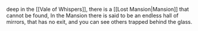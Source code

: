 deep in the [[Vale of Whispers]], there is a [[Lost Mansion|Mansion]] that cannot be found, In the Mansion there is said to be an endless hall of mirrors, that has no exit, and you can see others trapped behind the glass.